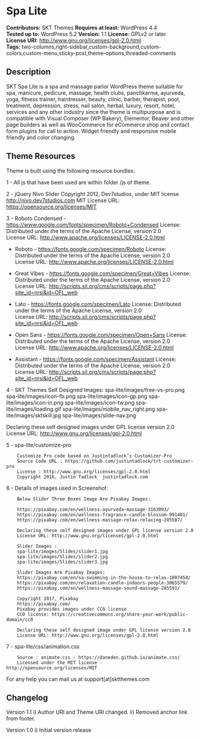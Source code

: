 # Spa Lite

**Contributors:** SKT Themes
**Requires at least:** WordPress 4.4  
**Tested up to:** WordPress 5.2
**Version:** 1.1
**License:** GPLv2 or later  
**License URI:** http://www.gnu.org/licenses/gpl-2.0.html  
**Tags:** two-columns,right-sidebar,custom-background,custom-colors,custom-menu,sticky-post,theme-options,threaded-comments

## Description

SKT Spa Lite is a spa and massage parlor WordPress theme suitable for spa, manicure, pedicure, massage, health clubs, panchkarma, ayurveda, yoga, fitness trainer, hairdresser, beauty, clinic, barber, therapist, pool, treatment, depression, stress, nail salon, herbal, luxury, resort, hotel, services and any other industry since the theme is multipurpose and is compatible with Visual Composer (WP Bakery), Elementor, Beaver and other page builders as well as WooCommerce for eCommerce shop and contact form plugins for call to action. Widget friendly and responsive mobile friendly and color changing.
 
## Theme Resources

Theme is built using the following resource bundles:

1 - All js that have been used are within folder /js of theme.

2 -     jQuery Nivo Slider
	Copyright 2012, Dev7studios, under MIT license
	http://nivo.dev7studios.com
MIT License URL: https://opensource.org/licenses/MIT

3 - Roboto Condensed - https://www.google.com/fonts/specimen/Roboto+Condensed
	License: Distributed under the terms of the Apache License, version 2.0				
	License URL: http://www.apache.org/licenses/LICENSE-2.0.html
	
  - Roboto - https://fonts.google.com/specimen/Roboto
	License: Distributed under the terms of the Apache License, version 2.0				
	License URL: http://www.apache.org/licenses/LICENSE-2.0.html	
	
  - Great Vibes - https://fonts.google.com/specimen/Great+Vibes
	License: Distributed under the terms of the Apache License, version 2.0				
	License URL: http://scripts.sil.org/cms/scripts/page.php?site_id=nrsi&id=OFL_web	
	
  - Lato - https://fonts.google.com/specimen/Lato
	License: Distributed under the terms of the Apache License, version 2.0				
	License URL: http://scripts.sil.org/cms/scripts/page.php?site_id=nrsi&id=OFL_web
	
  - Open Sans - https://fonts.google.com/specimen/Open+Sans
	License: Distributed under the terms of the Apache License, version 2.0				
	License URL: http://www.apache.org/licenses/LICENSE-2.0.html
	
  - Assistant - https://fonts.google.com/specimen/Assistant
	License: Distributed under the terms of the Apache License, version 2.0				
	License URL: http://scripts.sil.org/cms/scripts/page.php?site_id=nrsi&id=OFL_web	
	
		
4 - SKT Themes Self Designed Images:
	spa-lite/images/free-vs-pro.png
	spa-lite/images/icon-fb.png
	spa-lite/images/icon-gp.png
	spa-lite/images/icon-in.png
	spa-lite/images/icon-tw.png
	spa-lite/images/loading.gif
	spa-lite/images/mobile_nav_right.png
	spa-lite/images/sktskill.jpg
	spa-lite/images/slide-nav.png
		
Declaring these self designed images under GPL license version 2.0
License URL: http://www.gnu.org/licenses/gpl-2.0.html
		
5 -     spa-lite/customize-pro	

		Customize Pro code based on Justintadlock’s Customizer-Pro 
		Source Code URL : https://github.com/justintadlock/trt-customizer-pro			
		License : http://www.gnu.org/licenses/gpl-2.0.html
		Copyright 2016, Justin Tadlock	justintadlock.com
		
6 -     Details of images used in Screenshot:
		
		Below Slider Three Boxes Image Are Pixabay Images:
        
		https://pixabay.com/en/wellness-ayurveda-massage-3163093/
		https://pixabay.com/en/wellness-fragrance-candle-blossom-991401/
		https://pixabay.com/en/wellness-massage-relax-relaxing-285587/
		
		Declaring these self designed images under GPL license version 2.0
		License URL: http://www.gnu.org/licenses/gpl-2.0.html
		
		Slider Images : 
		spa-lite/images/Slides/slider1.jpg
		spa-lite/images/Slides/slider2.jpg
		spa-lite/images/Slides/slider3.jpg
        
        Slider Images Are Pixabay Images:  
		https://pixabay.com/en/sa-swimming-in-the-house-to-relax-1807454/      
 		https://pixabay.com/en/relaxation-candle-indoors-people-3065579/
		https://pixabay.com/en/wellness-massage-sound-massage-285591/
		
		Copyright 2017, Pixabay
		https://pixabay.com/ 
		Pixabay provides images under CC0 license
 		CC0 license: https://creativecommons.org/share-your-work/public-domain/cc0
			
		Declaring these self designed image under GPL license version 2.0
		License URL: http://www.gnu.org/licenses/gpl-2.0.html
        
7 -     spa-lite/css/animation.css 

		Source : animate.css - https://daneden.github.io/animate.css/
		Licensed under the MIT license - http://opensource.org/licenses/MIT
        
For any help you can mail us at support[at]sktthemes.com

## Changelog
Version 1.1
i)   Author URI and Theme URI changed.
ii)  Removed anchor link from footer.

Version 1.0
i)   Initial version release